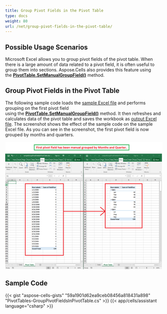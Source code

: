 ```yaml
---
title: Group Pivot Fields in the Pivot Table
type: docs
weight: 80
url: /net/group-pivot-fields-in-the-pivot-table/
---
```


## **Possible Usage Scenarios**

Microsoft Excel allows you to group pivot fields of the pivot table. When there is a large amount of data related to a pivot field, it is often useful to group them into sections. Aspose.Cells also provides this feature using the [**PivotTable.SetManualGroupField()**](https://reference.aspose.com/cells/net/aspose.cells.pivot/pivottable/methods/setmanualgroupfield/index) method.

## **Group Pivot Fields in the Pivot Table**

The following sample code loads the [sample Excel file](64716818.xlsx) and performs grouping on the first pivot field using the [**PivotTable.SetManualGroupField()**](https://reference.aspose.com/cells/net/aspose.cells.pivot/pivottable/methods/setmanualgroupfield/index) method. It then refreshes and calculates data of the pivot table and saves the workbook as [output Excel file](64716817.xlsx). The screenshot shows the effect of the sample code on the sample Excel file. As you can see in the screenshot, the first pivot field is now grouped by months and quarters.

![todo:image_alt_text](group-pivot-fields-in-the-pivot-table_1.png)

## **Sample Code**

{{< gist "aspose-cells-gists" "59a1901d62ea9ceb08456a818431a898" "PivotTables-GroupPivotFieldsInPivotTable.cs" >}}
{{< app/cells/assistant language="csharp" >}}